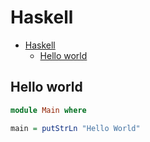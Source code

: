 # Haskell

<!--ts-->
* [Haskell](hasekll.md#haskell)
   * [Hello world](hasekll.md#hello-world)

<!-- Added by: runner, at: Mon Jun 21 13:24:53 UTC 2021 -->

<!--te-->

## Hello world
```haskell
module Main where

main = putStrLn "Hello World"
```
